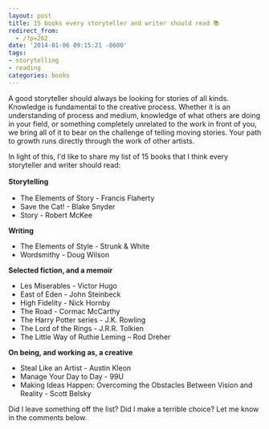 ```yaml
---
layout: post
title: 15 books every storyteller and writer should read 📚
redirect_from:
  - /?p=262
date: '2014-01-06 09:15:21 -0600'
tags:
- storytelling
- reading
categories: books
---
```

<p>A good storyteller should always be looking for stories of all kinds. Knowledge is fundamental to the creative process. Whether it is an understanding of process and medium, knowledge of what others are doing in your field, or something completely unrelated to the work in front of you, we bring all of it to bear on the challenge of telling moving stories. Your path to growth runs directly through the work of other artists.</p>
<p>In light of this, I'd like to share my list of 15 books that I think every storyteller and writer should read:</p>
<p><b style="line-height: 1.5em;">Storytelling</b></p>
<ul>
<li>The Elements of Story - Francis Flaherty</li>
<li>Save the Cat! - Blake Snyder</li>
<li>Story - Robert McKee</li>
</ul>
<p><b>Writing</b></p>
<ul>
<li>The Elements of Style - Strunk &amp; White</li>
<li>Wordsmithy - Doug Wilson</li>
</ul>
<p><b>Selected fiction, and a memoir</b></p>
<ul>
<li>Les Miserables - Victor Hugo</li>
<li>East of Eden - John Steinbeck</li>
<li>High Fidelity - Nick Hornby</li>
<li>The Road - Cormac McCarthy</li>
<li>The Harry Potter series - J.K. Rowling</li>
<li>The Lord of the Rings - J.R.R. Tolkien</li>
<li>The Little Way of Ruthie Leming – Rod Dreher</li>
</ul>
<p><b>On being, and working as, a creative</b></p>
<ul>
<li>Steal Like an Artist - Austin Kleon</li>
<li>Manage Your Day to Day - 99U</li>
<li>Making Ideas Happen: Overcoming the Obstacles Between Vision and Reality - Scott Belsky</li>
</ul>
<p>Did I leave something off the list? Did I make a terrible choice? Let me know in the comments below.</p>
